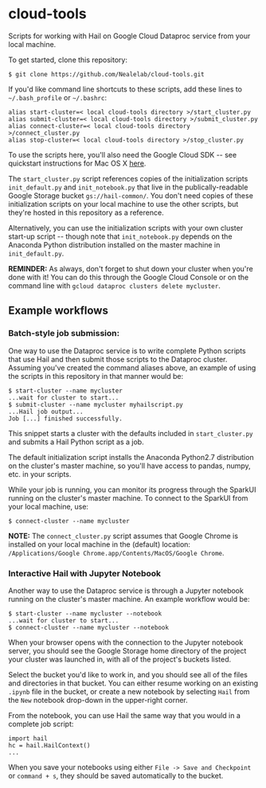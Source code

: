 # cloud-tools
Scripts for working with Hail on Google Cloud Dataproc service from your local machine.

To get started, clone this repository:
```
$ git clone https://github.com/Nealelab/cloud-tools.git
```

If you'd like command line shortcuts to these scripts, add these lines to `~/.bash_profile` or `~/.bashrc`: 
```
alias start-cluster=< local cloud-tools directory >/start_cluster.py
alias submit-cluster=< local cloud-tools directory >/submit_cluster.py
alias connect-cluster=< local cloud-tools directory >/connect_cluster.py
alias stop-cluster=< local cloud-tools directory >/stop_cluster.py
```

To use the scripts here, you'll also need the Google Cloud SDK -- see quickstart instructions for Mac OS X [here](https://cloud.google.com/sdk/docs/quickstart-mac-os-x).

The `start_cluster.py` script references copies of the initialization scripts `init_default.py` and `init_notebook.py` that live in the publically-readable Google Storage bucket `gs://hail-common/`. You don't need copies of these initialization scripts on your local machine to use the other scripts, but they're hosted in this repository as a reference. 

Alternatively, you can use the initialization scripts with your own cluster start-up script -- though note that `init_notebook.py` depends on the Anaconda Python distribution installed on the master machine in `init_default.py`.

**REMINDER:** As always, don't forget to shut down your cluster when you're done with it! You can do this through the Google Cloud Console or on the command line with `gcloud dataproc clusters delete mycluster`.

## Example workflows

### Batch-style job submission:

One way to use the Dataproc service is to write complete Python scripts that use Hail and then submit those scripts to the Dataproc cluster. Assuming you've created the command aliases above, an example of using the scripts in this repository in that manner would be:
```
$ start-cluster --name mycluster
...wait for cluster to start...
$ submit-cluster --name mycluster myhailscript.py
...Hail job output...
Job [...] finished successfully.
```

This snippet starts a cluster with the defaults included in `start_cluster.py` and submits a Hail Python script as a job. 

The default initialization script installs the Anaconda Python2.7 distribution on the cluster's master machine, so you'll have access to pandas, numpy, etc. in your scripts.

While your job is running, you can monitor its progress through the SparkUI running on the cluster's master machine. To connect to the SparkUI from your local machine, use:
```
$ connect-cluster --name mycluster
```

**NOTE:** The `connect_cluster.py` script assumes that Google Chrome is installed on your local machine in the (default) location: `/Applications/Google Chrome.app/Contents/MacOS/Google Chrome`.

### Interactive Hail with Jupyter Notebook

Another way to use the Dataproc service is through a Jupyter notebook running on the cluster's master machine. An example workflow would be:
```
$ start-cluster --name mycluster --notebook
...wait for cluster to start...
$ connect-cluster --name mycluster --notebook
```
When your browser opens with the connection to the Jupyter notebook server, you should see the Google Storage home directory of the project your cluster was launched in, with all of the project's buckets listed. 

Select the bucket you'd like to work in, and you should see all of the files and directories in that bucket. You can either resume working on an existing `.ipynb` file in the bucket, or create a new notebook by selecting `Hail` from the `New` notebook drop-down in the upper-right corner.

From the notebook, you can use Hail the same way that you would in a complete job script:
```
import hail
hc = hail.HailContext()
...
```

When you save your notebooks using either `File -> Save and Checkpoint` or `command + s`, they should be saved automatically to the bucket.
